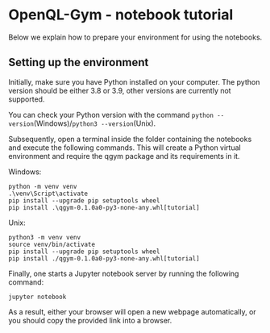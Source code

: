 # OpenQL-Gym - notebook tutorial
Below we explain how to prepare your environment for using the notebooks.

## Setting up the environment
Initially, make sure you have Python installed on your computer. The python version should be either 3.8 or 3.9, other
versions are currently not supported.

You can check your Python version with the command `python --version`(Windows)/`python3 --version`(Unix).

Subsequently, open a terminal inside the folder containing the notebooks and execute the following commands. This will
create a Python virtual environment and require the qgym package and its requirements in it.

Windows:
```commandline
python -m venv venv
.\venv\Script\activate
pip install --upgrade pip setuptools wheel
pip install .\qgym-0.1.0a0-py3-none-any.whl[tutorial]
```

Unix:
```commandline
python3 -m venv venv
source venv/bin/activate
pip install --upgrade pip setuptools wheel
pip install ./qgym-0.1.0a0-py3-none-any.whl[tutorial]
```

Finally, one starts a Jupyter notebook server by running the following command:

```commandline
jupyter notebook
```

As a result, either your browser will open a new webpage automatically, or you should copy the provided link into a
browser.
